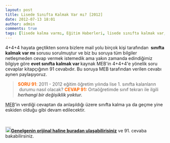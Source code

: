 ```yaml
---
layout: post
title: Lisede Sınıfta Kalmak Var mı? [2012]
date: 2012-07-13 18:01
author: admin
comments: true
tags: [lisede kalma varmı, Eğitim Haberleri, lisede sınıfta kalmak var, lisede sınıfta kalmak var mı]
---
```

4+4+4 hayata geçtikten sonra bizlere mail yolu birçok kişi tarafından <strong> sınıfta kalmak var mı</strong> sorusu sorulmuştur ve biz bu soruya tüm bilgiler netleşmeden cevap vermek istemedik ama yakın zamanda edindiğimiz bilgiye göre <strong>evet sınıfta kalmak var </strong>kaynak MEB'in 4+4+4'e yönelik soru cevaplar kitapçığının 91 cevabıdır. Bu soruya MEB tarafından verilen cevabı aynen paylaşıyoruz.
<blockquote><span style="color: #ff6600;"><strong>SORU 91</strong>:</span> 2011 - 2012 eğitim öğretim yılında lise 1. sınıfta kalanların  durumu nasıl olacak?
<strong><span style="color: #ff6600;">CEVAP 91:</span></strong> Ortaöğretimde sınıf tekrarı ile ilgili <em><strong>herhangi bir değişiklik yoktur.</strong></em></blockquote>
<acronym title="Milli Eğitim Bakanlığı">MEB</acronym>'in verdiği cevaptan da anlaşıldığı üzere sınıfta kalma ya da geçme yine eskiden olduğu gibi devam edilecektir.

&nbsp;
<div class="vurgu1"><strong><img class="alignleft size-full wp-image-3774" title="dikkat" alt="" src="http://egitimvaktim.com/dosyalar/2011/12/dikkat.png" width="18" height="18" /><a href="http://www.meb.gov.tr/duyurular/duyurular2012/12Yil_Soru_Cevaplar.pdf" target="_blank">Genelgenin orijinal haline buradan ulaşabilirisiniz</a></strong> ve 91. cevaba bakabilirsiniz.</div>

